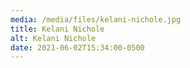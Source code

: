 ```yaml
---
media: /media/files/kelani-nichole.jpg
title: Kelani Nichole
alt: Kelani Nichole
date: 2021-06-02T15:34:00-0500
---
```

